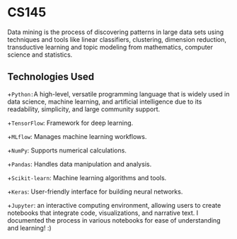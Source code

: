 # CS145
Data mining is the process of discovering patterns in large data sets using techniques and tools like linear classifiers, clustering, dimension reduction, transductive learning and topic modeling from mathematics, computer science and statistics.

## Technologies Used

+`Python:`A high-level, versatile programming language that is widely used in data science, machine learning, and artificial intelligence due to its readability, simplicity, and large community support.

+`TensorFlow`: Framework for deep learning.

+`MLflow`: Manages machine learning workflows.

+`NumPy`: Supports numerical calculations.

+`Pandas`: Handles data manipulation and analysis.

+`Scikit-learn`: Machine learning algorithms and tools.

+`Keras`: User-friendly interface for building neural networks.

+`Jupyter`: an interactive computing environment, allowing users to create notebooks that integrate code, visualizations, and narrative text. I documented the process in various notebooks for ease of understanding and learning! :)
